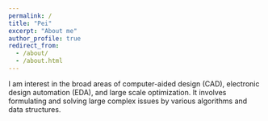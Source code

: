 ```yaml
---
permalink: /
title: "Pei"
excerpt: "About me"
author_profile: true
redirect_from: 
  - /about/
  - /about.html
---
```


I am interest in the broad areas of computer-aided design (CAD), electronic design automation (EDA), and large scale optimization. It involves formulating and solving large complex issues by various algorithms and data structures.
